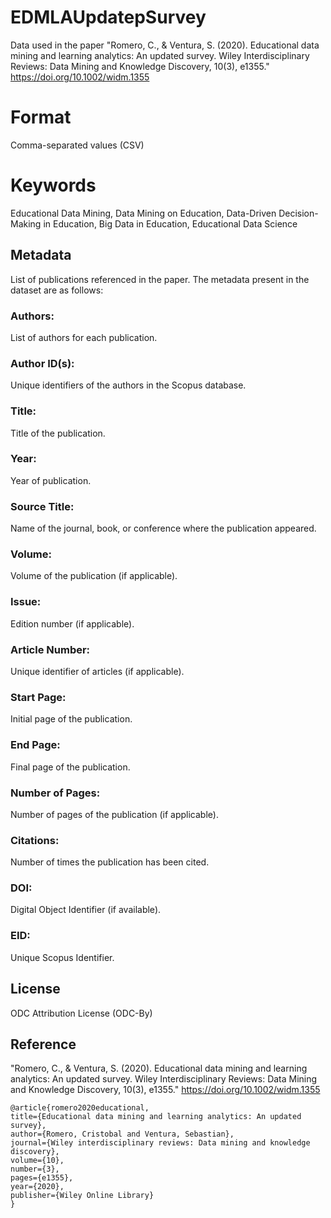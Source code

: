 # EDMLAUpdatepSurvey

Data used in the paper "Romero, C., & Ventura, S. (2020). Educational data mining and learning analytics: An updated survey. Wiley Interdisciplinary Reviews: Data Mining and Knowledge Discovery, 10(3), e1355." 
https://doi.org/10.1002/widm.1355

# Format
Comma-separated values (CSV)

# Keywords
Educational Data Mining, Data Mining on Education, Data-Driven Decision-Making in
Education, Big Data in Education, Educational Data Science

## Metadata
List of publications referenced in the paper. 
The metadata present in the dataset are as follows:

### Authors: 
List of authors for each publication.

### Author ID(s): 
Unique identifiers of the authors in the Scopus database.

### Title: 
Title of the publication.

### Year: 
Year of publication.

### Source Title: 
Name of the journal, book, or conference where the publication appeared.

### Volume: 
Volume of the publication (if applicable).

### Issue: 
Edition number (if applicable).

### Article Number: 
Unique identifier of articles (if applicable).

### Start Page: 
Initial page of the publication.

### End Page: 
Final page of the publication.

### Number of Pages: 
Number of pages of the publication (if applicable).

### Citations: 
Number of times the publication has been cited.

### DOI: 
Digital Object Identifier (if available).

### EID: 
Unique Scopus Identifier.

## License

ODC Attribution License (ODC-By)

## Reference

"Romero, C., & Ventura, S. (2020). Educational data mining and learning analytics: An updated survey. Wiley Interdisciplinary Reviews: Data Mining and Knowledge Discovery, 10(3), e1355." 
https://doi.org/10.1002/widm.1355

   ```
@article{romero2020educational,
  title={Educational data mining and learning analytics: An updated survey},
  author={Romero, Cristobal and Ventura, Sebastian},
  journal={Wiley interdisciplinary reviews: Data mining and knowledge discovery},
  volume={10},
  number={3},
  pages={e1355},
  year={2020},
  publisher={Wiley Online Library}
}
   ```


